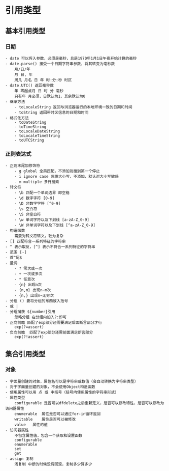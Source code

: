 # 引用类型
## 基本引用类型
### 日期
    - date 可以传入参数，必须是毫秒，且是1970年1月1日午夜开始计算的毫秒
    - date.parse() 接受一个日期字符串参数，将其转变为毫秒数
        月/日/年
        月 日, 年
        周几 月名 日 年 时:分:秒 时区
    - date.UTC() 返回毫秒数
        年 零起点月 日 时 分 毫秒
        只有年 月必须，日默认为1，其余默认为0
    - 继承方法
        - toLocaleString 返回与浏览器运行的本地环境一致的日期和时间
        - toString 返回带时区信息的日期和时间
    - 格式化方法
        - toDateString
        - toTimeString
        - toLocaleDateString
        - toLocaleTimeString
        - toUTCString
### 正则表达式   
    - 正则末尾加修饰符
        - g global 全局匹配，不添加则搜到第一个停止
        - i ignore case 忽略大小写，不添加，默认对大小写敏感
        - m multiple 多行搜索
    - 转义符
        - \b 匹配一个单词边界 即空格
        - \d 数字字符 [0-9]
        - \D 非数字字符 [^0-9]
        - \s 空白符
        - \S 非空白符
        - \w 单词字符以及下划线 [a-zA-Z_0-9]
        - \W 非单词字符以及下划线 [^a-zA-Z_0-9]
    - 构造函数
        需要对转义符转义，较为复杂
    - [] 匹配符合一系列特征的字符串
    - ^ 表示取反，[^] 表示不符合一系列特征的字符串
    - 范围 [-]
    - 首^尾$
    - 量词
        - ? 零次或一次
        - + 一次或多次
        - * 任意次
        - {n} 出现n次
        - {n,m} 出现n~m次
        - {n,} 出现n~无穷次
    - 分组 () 要将分组的东西放入括号
    - 或 |
    - 分组捕获 ${number}引用
        忽略分组 在分组内加入?:即可
    - 正向前瞻 匹配了exp部分还需要满足后面断言部分才行
        exp(?=assert)
    - 负向前瞻  匹配了exp部分还需前面满足断言部分
        exp(?!assert)

## 集合引用类型
### 对象
    - 字面量创建的对象，属性名可以是字符串或数值（会自动转换为字符串类型）
    - 对于字面量创建的对象，不会使用Object构造函数
    - 使用属性可以用 点 或 中括号（括号内使用属性的字符串形式）
    - 属性类型
        configurable 是否可以dfdelete之后重新定义，是否可以修改特性，是否可以修改为访问器属性
        enumerable  属性是否可以通过for-in循环返回
        writable    属性是否可以被修改
        value   属性的值
    - 访问器属性
        不包含属性值，包含一个获取和设置函数
        configurable
        enumerable
        set
        get
    - assign 复制
        浅复制 中断的时候没有回滚，复制多少算多少